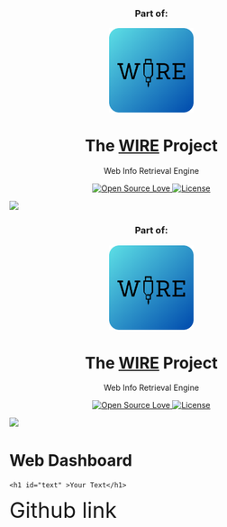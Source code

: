 <div align="center">
  <h3>Part of:</h3>
  <img width="150" src="https://github.com/ahmfaiz/wire-scraper/blob/main/wire-logo-rounded-small.png" alt="wire-logo" />
  <h1>The <a href="https://github.com/ahmfaiz?tab=repositories&q=wire&type=&language=&sort=">WIRE</a> Project</h1>
  <p>
    Web Info Retrieval Engine
  </p>
  <a href="https://opensource.org/">
    <img src="https://badges.frapsoft.com/os/v3/open-source.svg?v=103" alt="Open Source Love" />
  </a>
  <a href="https://opensource.org/license/gpl-3.0/">
    <img src="https://img.shields.io/badge/license-GPLv3-blue" alt="License" />
  </a>
</div>

![](https://i.imgur.com/waxVImv.png)

<div align="center">
  <h3>Part of:</h3>
  <img width="150" src="https://github.com/ahmfaiz/wire-scraper/blob/main/wire-logo-rounded-small.png" alt="wire-logo" />
  <h1>The <a href="https://github.com/ahmfaiz?tab=repositories&q=wire&type=&language=&sort=">WIRE</a> Project</h1>
  <p>
    Web Info Retrieval Engine
  </p>
  <a href="https://opensource.org/">
    <img src="https://badges.frapsoft.com/os/v3/open-source.svg?v=103" alt="Open Source Love" />
  </a>
  <a href="https://opensource.org/license/gpl-3.0/">
    <img src="https://img.shields.io/badge/license-GPLv3-blue" alt="License" />
  </a>
</div>

![](https://i.imgur.com/waxVImv.png)

<h1>Web Dashboard</h1>


    <h1 id="text" >Your Text</h1>

<a href="https://github.com/nitin611/wire-dashboard" style="text-decoration: none; font-size: 38px;">Github link</a>

  <script>
    const textDisplay = document.getElementById('text')
const phrases = ['Hello my name is Nitin.', 'I am contributing as a web developer.','Thank you😊']
let i = 0
let j = 0 
let currentPhrase = []
let isDeleting = false
let isEnd = false

function loop () {
  isEnd = false
  textDisplay.innerHTML = currentPhrase.join('')

  if (i < phrases.length) {

    if (!isDeleting && j <= phrases[i].length) {
      currentPhrase.push(phrases[i][j])
      j++
      textDisplay.innerHTML = currentPhrase.join('')
    }

    if(isDeleting && j <= phrases[i].length) {
      currentPhrase.pop(phrases[i][j])
      j--
      textDisplay.innerHTML = currentPhrase.join('')
    }

    if (j == phrases[i].length) {
      isEnd = true
      isDeleting = true
    }

    if (isDeleting && j === 0) {
      currentPhrase = []
      isDeleting = false
      i++
      if (i === phrases.length) {
        i = 0
      }
    }
  }
  const spedUp = Math.random() * (80 -50) + 50
  const normalSpeed = Math.random() * (300 -200) + 200
  const time = isEnd ? 2000 : isDeleting ? spedUp : normalSpeed
  setTimeout(loop, time)
}

loop()
  </script>

